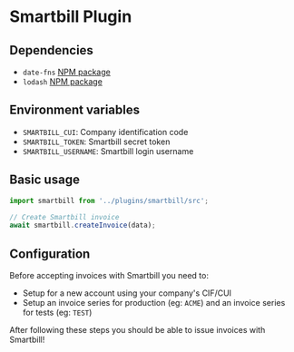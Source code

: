 # Smartbill Plugin

## Dependencies

- `date-fns` [NPM package](https://www.npmjs.com/package/date-fns)
- `lodash` [NPM package](https://www.npmjs.com/package/lodash)

## Environment variables

- `SMARTBILL_CUI`: Company identification code
- `SMARTBILL_TOKEN`: Smartbill secret token
- `SMARTBILL_USERNAME`: Smartbill login username

## Basic usage

```js
import smartbill from '../plugins/smartbill/src';

// Create Smartbill invoice
await smartbill.createInvoice(data);
```

## Configuration

Before accepting invoices with Smartbill you need to:

- Setup for a new account using your company's CIF/CUI
- Setup an invoice series for production (eg: `ACME`) and an invoice series for tests (eg: `TEST`)

After following these steps you should be able to issue invoices with Smartbill!
